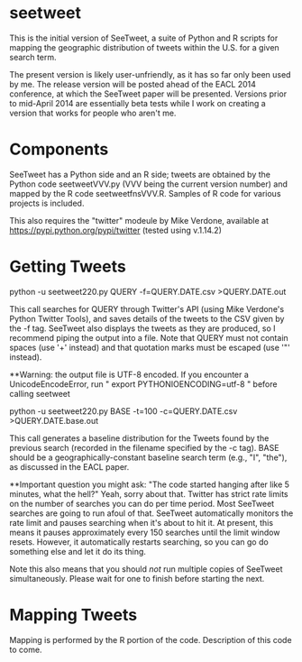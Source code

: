 seetweet
========

This is the initial version of SeeTweet, a suite of Python and R scripts for mapping the geographic distribution of tweets within the U.S. for a given search term.

The present version is likely user-unfriendly, as it has so far only been used by me. The release version will be posted ahead of the EACL 2014 conference, at which the SeeTweet paper will be presented.  Versions prior to mid-April 2014 are essentially beta tests while I work on creating a version that works for people who aren't me.

Components
==========

SeeTweet has a Python side and an R side; tweets are obtained by the Python code seetweetVVV.py (VVV being the current version number) and mapped by the R code seetweetfnsVVV.R.  Samples of R code for various projects is included.

This also requires the "twitter" modeule by Mike Verdone, available at https://pypi.python.org/pypi/twitter (tested using v.1.14.2)

Getting Tweets
==============

python -u seetweet220.py QUERY    -f=QUERY.DATE.csv    >QUERY.DATE.out

This call searches for QUERY through Twitter's API (using Mike Verdone's Python Twitter Tools), and saves details of the tweets to the CSV given by the -f tag. SeeTweet also displays the tweets as they are produced, so I recommend piping the output into a file.  Note that QUERY must not contain spaces (use '+' instead) and that quotation marks must be escaped (use '\"' instead).

**Warning: the output file is UTF-8 encoded. If you encounter a UnicodeEncodeError, run " export PYTHONIOENCODING=utf-8 " before calling seetweet

python -u seetweet220.py BASE -t=100 -c=QUERY.DATE.csv     >QUERY.DATE.base.out

This call generates a baseline distribution for the Tweets found by the previous search (recorded in the filename specified by the -c tag). BASE should be a geographically-constant baseline search term (e.g., "I", "the"), as discussed in the EACL paper.

**Important question you might ask: "The code started hanging after like 5 minutes, what the hell?"  Yeah, sorry about that.  Twitter has strict rate limits on the number of searches you can do per time period. Most SeeTweet searches are going to run afoul of that.  SeeTweet automatically monitors the rate limit and pauses searching when it's about to hit it.  At present, this means it pauses approximately every 150 searches until the limit window resets.  However, it automatically restarts searching, so you can go do something else and let it do its thing.

Note this also means that you should *not* run multiple copies of SeeTweet simultaneously.  Please wait for one to finish before starting the next.

Mapping Tweets
==============

Mapping is performed by the R portion of the code. Description of this code to come.
